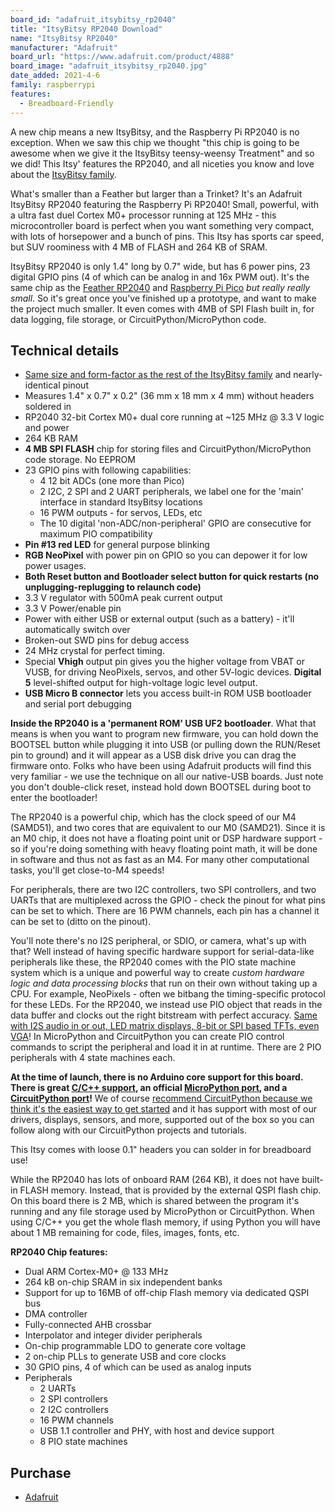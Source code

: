 ```yaml
---
board_id: "adafruit_itsybitsy_rp2040"
title: "ItsyBitsy RP2040 Download"
name: "ItsyBitsy RP2040"
manufacturer: "Adafruit"
board_url: "https://www.adafruit.com/product/4888"
board_image: "adafruit_itsybitsy_rp2040.jpg"
date_added: 2021-4-6
family: raspberrypi
features:
  - Breadboard-Friendly
---
```


A new chip means a new ItsyBitsy, and the Raspberry Pi RP2040 is no exception. When we saw this chip we thought "this chip is going to be awesome when we give it the ItsyBitsy teensy-weensy Treatment" and so we did! This Itsy' features the RP2040, and all niceties you know and love about the [ItsyBitsy family](https://www.adafruit.com/category/1008).

What's smaller than a Feather but larger than a Trinket? It's an Adafruit ItsyBitsy RP2040 featuring the Raspberry Pi RP2040! Small, powerful, with a ultra fast duel Cortex M0+ processor running at 125 MHz - this microcontroller board is perfect when you want something very compact, with lots of horsepower and a bunch of pins. This Itsy has sports car speed, but SUV roominess with 4 MB of FLASH and 264 KB of SRAM.

ItsyBitsy RP2040 is only 1.4" long by 0.7" wide, but has 6 power pins, 23 digital GPIO pins (4 of which can be analog in and 16x PWM out). It's the same chip as the [Feather RP2040](https://www.adafruit.com/products/4884) and [Raspberry Pi Pico](https://www.adafruit.com/products/4883) *but really really small*. So it's great once you've finished up a prototype, and want to make the project much smaller. It even comes with 4MB of SPI Flash built in, for data logging, file storage, or CircuitPython/MicroPython code.

## Technical details

- [Same size and form-factor as the rest of the ItsyBitsy family](https://www.adafruit.com/category/1008) and nearly-identical pinout
- Measures 1.4" x 0.7" x 0.2" (36 mm x 18 mm x 4 mm) without headers soldered in
- RP2040 32-bit Cortex M0+ dual core running at ~125 MHz @ 3.3 V logic and power
- 264 KB RAM
- **4 MB SPI FLASH** chip for storing files and CircuitPython/MicroPython code storage. No EEPROM
- 23 GPIO pins with following capabilities:
  - 4 12 bit ADCs (one more than Pico)
  - 2 I2C, 2 SPI and 2 UART peripherals, we label one for the 'main' interface in standard ItsyBitsy locations
  - 16 PWM outputs - for servos, LEDs, etc
  - The 10 digital 'non-ADC/non-peripheral' GPIO are consecutive for maximum PIO compatibility
- **Pin #13 red LED** for general purpose blinking
- **RGB NeoPixel** with power pin on GPIO so you can depower it for low power usages.
- **Both Reset button and Bootloader select button for quick restarts (no unplugging-replugging to relaunch code)**
- 3.3 V regulator with 500mA peak current output
- 3.3 V Power/enable pin
- Power with either USB or external output (such as a battery) - it'll automatically switch over
- Broken-out SWD pins for debug access
- 24 MHz crystal for perfect timing.
- Special **Vhigh** output pin gives you the higher voltage from VBAT or VUSB, for driving NeoPixels, servos, and other 5V-logic devices. **Digital 5** level-shifted output for high-voltage logic level output.
- **USB Micro B connector** lets you access built-in ROM USB bootloader and serial port debugging

**Inside the RP2040 is a 'permanent ROM' USB UF2 bootloader**. What that means is when you want to program new firmware, you can hold down the BOOTSEL button while plugging it into USB (or pulling down the RUN/Reset pin to ground) and it will appear as a USB disk drive you can drag the firmware onto. Folks who have been using Adafruit products will find this very familiar - we use the technique on all our native-USB boards. Just note you don't double-click reset, instead hold down BOOTSEL during boot to enter the bootloader!

The RP2040 is a powerful chip, which has the clock speed of our M4 (SAMD51), and two cores that are equivalent to our M0 (SAMD21). Since it is an M0 chip, it does not have a floating point unit or DSP hardware support - so if you're doing something with heavy floating point math, it will be done in software and thus not as fast as an M4. For many other computational tasks, you'll get close-to-M4 speeds!

For peripherals, there are two I2C controllers, two SPI controllers, and two UARTs that are multiplexed across the GPIO - check the pinout for what pins can be set to which. There are 16 PWM channels, each pin has a channel it can be set to (ditto on the pinout).

You'll note there's no I2S peripheral, or SDIO, or camera, what's up with that? Well instead of having specific hardware support for serial-data-like peripherals like these, the RP2040 comes with the PIO state machine system which is a unique and powerful way to create *custom hardware logic and data processing blocks* that run on their own without taking up a CPU. For example, NeoPixels - often we bitbang the timing-specific protocol for these LEDs. For the RP2040, we instead use PIO object that reads in the data buffer and clocks out the right bitstream with perfect accuracy. [Same with I2S audio in or out, LED matrix displays, 8-bit or SPI based TFTs, even VGA](https://github.com/raspberrypi/pico-examples/tree/master/pio)! In MicroPython and CircuitPython you can create PIO control commands to script the peripheral and load it in at runtime. There are 2 PIO peripherals with 4 state machines each.

**At the time of launch, there is no Arduino core support for this board. There is great [C/C++ support](https://github.com/raspberrypi/pico-sdk), an official [MicroPython port](https://github.com/raspberrypi/micropython), and a [CircuitPython port](https://circuitpython.org/downloads)!** We of course [recommend CircuitPython because we think it's the easiest way to get started](https://learn.adafruit.com/welcome-to-circuitpython) and it has support with most of our drivers, displays, sensors, and more, supported out of the box so you can follow along with our CircuitPython projects and tutorials.

This Itsy comes with loose 0.1" headers you can solder in for breadboard use!

While the RP2040 has lots of onboard RAM (264 KB), it does not have built-in FLASH memory. Instead, that is provided by the external QSPI flash chip. On this board there is 2 MB, which is shared between the program it's running and any file storage used by MicroPython or CircuitPython. When using C/C++ you get the whole flash memory, if using Python you will have about 1 MB remaining for code, files, images, fonts, etc.

**RP2040 Chip features:**

- Dual ARM Cortex-M0+ @ 133 MHz
- 264 kB on-chip SRAM in six independent banks
- Support for up to 16MB of off-chip Flash memory via dedicated QSPI bus
- DMA controller
- Fully-connected AHB crossbar
- Interpolator and integer divider peripherals
- On-chip programmable LDO to generate core voltage
- 2 on-chip PLLs to generate USB and core clocks
- 30 GPIO pins, 4 of which can be used as analog inputs
- Peripherals
  - 2 UARTs
  - 2 SPI controllers
  - 2 I2C controllers
  - 16 PWM channels
  - USB 1.1 controller and PHY, with host and device support
  - 8 PIO state machines

## Purchase

* [Adafruit](https://www.adafruit.com/product/4888)
